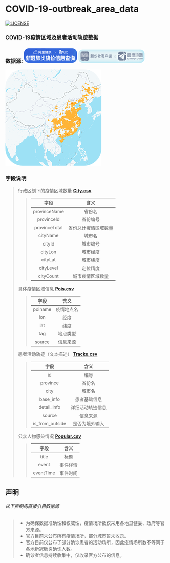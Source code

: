 # COVID-19-outbreak_area_data

[![LICENSE](https://img.shields.io/github/license/WH-2099/COVID-19-outbreak_area_data?style=for-the-badge)][LICENSE]

### COVID-19疫情区域及患者活动轨迹数据

### 数据源: ![AliUC](AliUC.png) ![XinhuaAmap](XinhuaAmap.png)


![地图](Amap.png)

### 字段说明

> 行政区划下的疫情区域数量 [**City.csv**][City.csv]
>> 字段 | 含义
>> :---:|:---:
>> provinceName  | 省份名
>> provinceId    | 省份编号
>> provinceTotal | 省份总计疫情区域数量
>> cityName   | 城市名
>> cityId     | 城市编号
>> cityLon    | 城市经度
>> cityLat    | 城市纬度
>> cityLevel  | 定位精度
>> cityCount  | 城市疫情区域数量
>
> 具体疫情区域信息 [**Pois.csv**][Pois.csv]
>
>> 字段 | 含义
>> :---:|:---:
>> poiname | 疫情地点名
>> lon     | 经度
>> lat     | 纬度
>> tag     | 地点类型
>> source  | 信息来源
>
> 患者活动轨迹（文本描述） [**Tracke.csv**][Tracke.csv]
>> 字段 | 含义
>> :---:|:---:
>> id              | 编号
>> province        | 省份名
>> city            | 城市名
>> base_info       | 患者基础信息
>> detail_info     | 详细活动轨迹信息
>> source          | 信息来源
>> is_from_outside | 是否为境外输入
>
> 公众人物感染情况 [**Popular.csv**][Popular.csv]
>> 字段 | 含义
>> :---:|:---:
>> title     | 标题
>> event     | 事件详情
>> eventTime | 事件时间
>
## 声明
###### 以下声明均直接引自数据源
> - 为确保数据准确性和权威性，疫情场所数仅采用各地卫健委、政府等官方来源。
> - 官方目前未公布所有疫情场所，部分城市暂未收录。
> - 官方目前仅公布了部分确诊患者的活动场所，因此疫情场所数不等同于各地新冠肺炎确诊人数。
> - 确诊者信息持续收集中，仅收录官方公布的信息。

[LICENSE]: https://github.com/WH-2099/COVID-19-outbreak_area_data/tree/master/LICENSE
[City.csv]: https://github.com/WH-2099/COVID-19-outbreak_area_data/tree/master/data/City.csv
[Pois.csv]: https://github.com/WH-2099/COVID-19-outbreak_area_data/tree/master/data/Pois.csv
[Tracke.csv]: https://github.com/WH-2099/COVID-19-outbreak_area_data/tree/master/data/Tracke.csv
[Popular.csv]: https://github.com/WH-2099/COVID-19-outbreak_area_data/tree/master/data/Popular.csv
